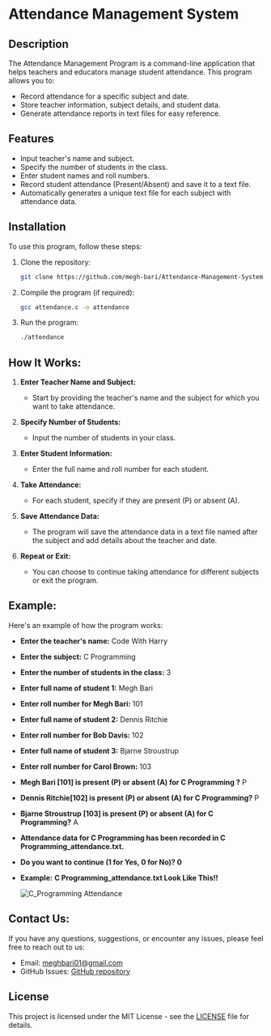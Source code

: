 # Attendance Management System

## Description

The Attendance Management Program is a command-line application that helps teachers and educators manage student attendance. This program allows you to:

- Record attendance for a specific subject and date.
- Store teacher information, subject details, and student data.
- Generate attendance reports in text files for easy reference.

## Features

- Input teacher's name and subject.
- Specify the number of students in the class.
- Enter student names and roll numbers.
- Record student attendance (Present/Absent) and save it to a text file.
- Automatically generates a unique text file for each subject with attendance data.

## Installation

To use this program, follow these steps:

1. Clone the repository:

   ```bash
   git clone https://github.com/megh-bari/Attendance-Management-System.git
   ```

2. Compile the program (if required):

   ```bash
   gcc attendance.c -o attendance
   ```

3. Run the program:

   ```bash
   ./attendance
   ```
   
## How It Works:

1. **Enter Teacher Name and Subject:**
   - Start by providing the teacher's name and the subject for which you want to take attendance.

2. **Specify Number of Students:**
   - Input the number of students in your class.

3. **Enter Student Information:**
   - Enter the full name and roll number for each student.

4. **Take Attendance:**
   - For each student, specify if they are present (P) or absent (A).

5. **Save Attendance Data:**
   - The program will save the attendance data in a text file named after the subject and add details about the teacher and date.

6. **Repeat or Exit:**
   - You can choose to continue taking attendance for different subjects or exit the program.

##  Example:
Here's an example of how the program works:

-  **Enter the teacher's name:**  Code With Harry
-  **Enter the subject:** C Programming
-  **Enter the number of students in the class:** 3



-  **Enter full name of student 1:** Megh Bari
-  **Enter roll number for Megh Bari:** 101



- **Enter full name of student 2:** Dennis Ritchie
- **Enter roll number for Bob Davis:** 102



- **Enter full name of student 3:** Bjarne Stroustrup 
- **Enter roll number for Carol Brown:** 103



- **Megh Bari [101] is present (P) or absent (A) for C Programming ?** P
- **Dennis Ritchie[102] is present (P) or absent (A) for C Programming?** P
- **Bjarne Stroustrup [103] is present (P) or absent (A) for C Programming?** A



- **Attendance data for C Programming has been recorded in C Programming_attendance.txt.**


- **Do you want to continue (1 for Yes, 0 for No)? 0**
- **Example:**  **C Programming_attendance.txt Look Like This!!**
 
  ![C_Programming Attendance](https://github.com/megh-bari/Attendance-Management-System/assets/142393952/dba7558f-806d-46ac-b375-38cf8322e387)

## Contact Us:
If you have any questions, suggestions, or encounter any issues, please feel free to reach out to us:

- Email: meghbari01@gmail.com
- GitHub Issues: [GitHub repository](https://github.com/megh-bari/Attendance-Management-System/issues)

## License

This project is licensed under the MIT License - see the [LICENSE](LICENSE) file for details.

